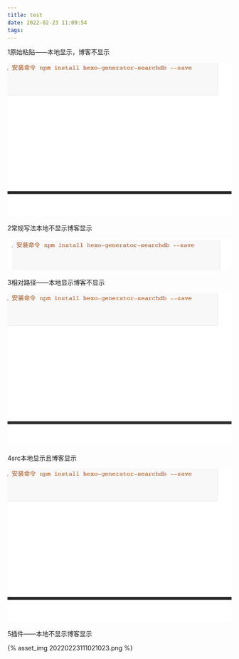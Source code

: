 ```yaml
---
title: test
date: 2022-02-23 11:09:54
tags:
---
```




1原始粘贴——本地显示，博客不显示

![20220223111010791](test/20220223111010791.png)



2常规写法本地不显示博客显示

![20220223135820032](test/20220223135820032.png)



3相对路径——本地显示博客不显示

![20220223111021023](./test/20220223111021023.png)

4src本地显示且博客显示



<img src="test/20220223111129570.png"/>



5插件——本地不显示博客显示

{% asset_img 20220223111021023.png %}



